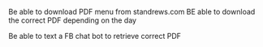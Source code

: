 Be able to download PDF menu from standrews.com
BE able to download the correct PDF depending on the day



Be able to text a FB chat bot to retrieve correct PDF